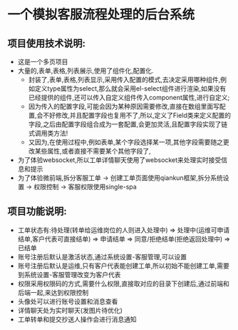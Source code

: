 # 一个模拟客服流程处理的后台系统

## 项目使用技术说明:
- 这是一个多页项目
- 大量的,表单,表格,列表展示,使用了组件化,配置化.
  - 封装了,表单,表格,列表显示,采用传入配置的模式,去决定采用哪种组件,例如定义type属性为select,那么就会采用el-select组件进行渲染,如果没有已经提供的组件,还可以传入自定义组件传入component属性,进行自定义;
  - 因为传入的配置字段,可能会因为某种原因需要修改,直接在数组里面写配置,会不好修改,并且配置字段也复用不了,所以,定义了Field类来定义配置的字段,之后由配置字段组合成为一套配置,会更加灵活,且配置字段实现了链式调用类方法!
  - 又因为,在使用过程中,例如表单,某个字段选择某一项,其他字段需要随之更改某些属性,或者直接不需要某个其他字段了,
- 为了体验websocket,所以工单详情聊天使用了websocket来处理实时接受信息和提示
- 为了体验微前端,拆分客服工单 -> 创建工单页面使用qiankun框架,拆分系统设置 -> 权限控制 -> 客服权限使用single-spa

## 项目功能说明:
- 工单状态有:待处理(转单给运维岗位的人则进入处理中) => 处理中(运维可申请结单,客户代表可直接结单) => 申请结单 => 同意/拒绝结单(拒绝返回处理中) => 已结单
- 账号注册后默认是激活状态,通过系统设置-客服管理,可以设置
- 账号注册后默认是运维,只有客户代表能创建工单,所以初始不能创建工单,需要到系统设置-客服管理改变为客户代表
- 权限采用权限码的方式,需要什么权限,直接取对应的目录下创建后,通过前端和后端一起,来达到权限控制
- 头像处可以进行账号设置和消息查看
- 详情聊天处为实时聊天(发图片待优化)
- 工单转单和提交抄送人操作会进行消息通知
